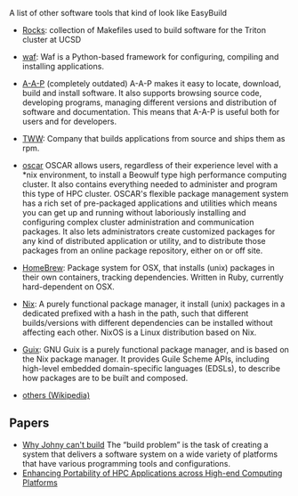 A list of other software tools that kind of look like EasyBuild

 * [Rocks](http://git.rocksclusters.org/cgi-bin/gitweb.cgi): collection of Makefiles used to build software for the Triton cluster at UCSD
 * [waf](http://code.google.com/p/waf/): Waf is a Python-based framework for configuring, compiling and installing applications.
 * [A-A-P](http://www.a-a-p.org/) (completely outdated) A-A-P makes it easy to locate, download, build and install software. It also supports browsing source code, developing programs, managing different versions and distribution of software and documentation. This means that A-A-P is useful both for users and for developers.

 * [TWW](http://www.thewrittenword.com): Company that builds applications from source and ships them as rpm.
 * [oscar](http://svn.oscar.openclustergroup.org/trac/oscar) OSCAR allows users, regardless of their experience level with a *nix environment, to install a  Beowulf type high performance computing cluster. It also contains everything needed to administer and program this type of HPC cluster. OSCAR's flexible package management system has a rich set of pre-packaged applications and utilities which means you can get up and running without laboriously installing and configuring complex cluster administration and communication packages. It also lets administrators create customized packages for any kind of distributed application or utility, and to distribute those packages from an online package repository, either on or off site.
 * [HomeBrew](http://mxcl.github.com/homebrew/): Package system for OSX, that installs (unix) packages in their own containers, tracking dependencies. Written in Ruby, currently hard-dependent on OSX.
 * [Nix](http://nixos.org/nixpkgs/): A purely functional package manager, it install (unix) packages in a dedicated prefixed with a hash in the path, such that different builds/versions with different dependencies can be installed without affecting each other. NixOS is a Linux distribution based on Nix.
 * [Guix](http://www.gnu.org/software/guix/): GNU Guix is a purely functional package manager, and is based on the Nix package manager. It provides Guile Scheme APIs, including high-level embedded domain-specific languages (EDSLs), to describe how packages are to be built and composed.
 * [others (Wikipedia)](http://en.wikipedia.org/wiki/List_of_build_automation_software)

## Papers

 * [Why Johny can't build](http://www.grosskurth.ca/bib/2003/dubois.pdf) The “build problem” is the task of creating a system that delivers a software system on a wide variety of platforms that have various programming tools and configurations.
 * [Enhancing Portability of HPC Applications across High-end Computing Platforms](http://www.cecs.uci.edu/~papers/ipdps07/pdfs/HCW-1569012649-paper-1.pdf)